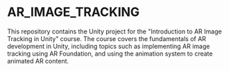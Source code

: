 # AR_IMAGE_TRACKING
 This repository contains the Unity project for the "Introduction to AR Image Tracking in Unity" course. The course covers the fundamentals of AR development in Unity, including topics such as implementing AR image tracking using AR Foundation, and using the animation system to create animated AR content.
